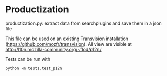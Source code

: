 Productization
=======

productization.py: extract data from searchplugins and save them in a json file

This file can be used on an existing Transvision installation (https://github.com/mozfr/transvision).
All view are visible at http://l10n.mozilla-community.org/~flod/p12n/

Tests can be run with
```
python -m tests.test_p12n
```
